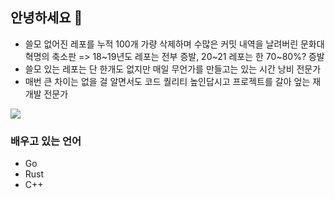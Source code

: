 ## 안녕하세요 👋

- 쓸모 없어진 레포를 누적 100개 가량 삭제하며 수많은 커밋 내역을 날려버린 문화대혁명의 축소판 => 18~19년도 레포는 전부 증발, 20~21 레포는 한 70~80%? 증발
- 쓸모 있는 레포는 단 한개도 없지만 매일 무언가를 만들고는 있는 시간 낭비 전문가
- 매번 큰 차이는 없을 걸 알면서도 코드 퀄리티 높인답시고 프로젝트를 갈아 엎는 재개발 전문가

![](https://hits.seeyoufarm.com/api/count/incr/badge.svg?url=https%3A%2F%2Fgithub.com%2Fthoratica&count_bg=%2379C83D&title_bg=%23555555&icon=github.svg&icon_color=%23E7E7E7&title=visits&edge_flat=true) 

### 배우고 있는 언어
- Go
- Rust
- C++
